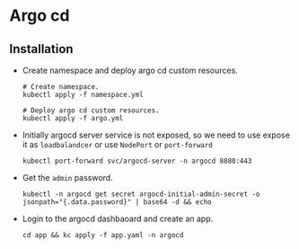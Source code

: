 # Argo cd

## Installation

- Create namespace and deploy argo cd custom resources.

  ```
  # Create namespace.
  kubectl apply -f namespace.yml

  # Deploy argo cd custom resources.
  kubectl apply -f argo.yml
  ```

- Initially argocd server service is not exposed, so we need to use expose it as `loadbalandcer` or use `NodePort` or `port-forward`

  ```
  kubectl port-forward svc/argocd-server -n argocd 8080:443
  ```

- Get the `admin` password.
  ```
  kubectl -n argocd get secret argocd-initial-admin-secret -o jsonpath="{.data.password}" | base64 -d && echo
  ```
- Login to the argocd dashbaoard and create an app.

  ```
  cd app && kc apply -f app.yaml -n argocd
  ```
